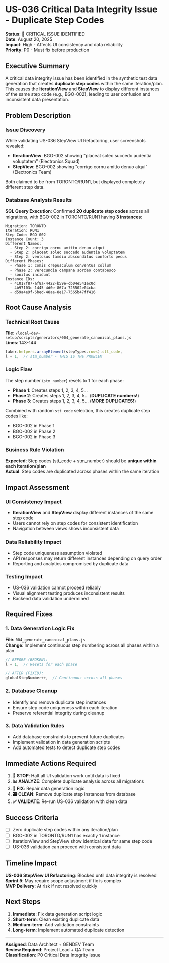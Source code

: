 # US-036 Critical Data Integrity Issue - Duplicate Step Codes

**Status**: 🚨 CRITICAL ISSUE IDENTIFIED  
**Date**: August 20, 2025  
**Impact**: High - Affects UI consistency and data reliability  
**Priority**: P0 - Must fix before production  

## Executive Summary

A critical data integrity issue has been identified in the synthetic test data generation that creates **duplicate step codes** within the same iteration/plan. This causes the **IterationView** and **StepView** to display different instances of the same step code (e.g., BGO-002), leading to user confusion and inconsistent data presentation.

## Problem Description

### Issue Discovery
While validating US-036 StepView UI Refactoring, user screenshots revealed:
- **IterationView**: BGO-002 showing "placeat soleo succedo audentia voluptatem" (Electronics Squad)
- **StepView**: BGO-002 showing "corrigo cornu amitto denuo atqui" (Electronics Team)

Both claimed to be from TORONTO/RUN1, but displayed completely different step data.

### Database Analysis Results

**SQL Query Execution**: Confirmed **20 duplicate step codes** across all migrations, with BGO-002 in TORONTO/RUN1 having **3 instances**:

```
Migration: TORONTO
Iteration: RUN1
Step Code: BGO-002
Instance Count: 3
Different Names: 
  - Step 2: corrigo cornu amitto denuo atqui
  - Step 2: placeat soleo succedo audentia voluptatem  
  - Step 2: ventosus tamdiu absconditus conforto pecus
Different Phases: 
  - Phase 1: comis crepusculum conventus collum
  - Phase 2: verecundia campana sordeo contabesco
  - sonitus incidunt
Instance IDs: 
  - 41017f87-af8a-4422-b59e-cb04e541ec0d
  - 4b97103c-1445-4d0e-867a-725502e04cba  
  - d59a4e9f-6bed-48aa-8e17-7565b47ff416
```

## Root Cause Analysis

### Technical Root Cause
**File**: `/local-dev-setup/scripts/generators/004_generate_canonical_plans.js`  
**Lines**: 143-144

```javascript
faker.helpers.arrayElement(stepTypes.rows).stt_code,
l + 1,  // stm_number - THIS IS THE PROBLEM
```

### Logic Flaw
The step number (`stm_number`) resets to 1 for each phase:
- **Phase 1**: Creates steps 1, 2, 3, 4, 5...
- **Phase 2**: Creates steps 1, 2, 3, 4, 5... (**DUPLICATE numbers!**)
- **Phase 3**: Creates steps 1, 2, 3, 4, 5... (**MORE DUPLICATES!**)

Combined with random `stt_code` selection, this creates duplicate step codes like:
- BGO-002 in Phase 1
- BGO-002 in Phase 2  
- BGO-002 in Phase 3

### Business Rule Violation
**Expected**: Step codes (stt_code + stm_number) should be **unique within each iteration/plan**  
**Actual**: Step codes are duplicated across phases within the same iteration

## Impact Assessment

### UI Consistency Impact
- **IterationView** and **StepView** display different instances of the same step code
- Users cannot rely on step codes for consistent identification
- Navigation between views shows inconsistent data

### Data Reliability Impact
- Step code uniqueness assumption violated
- API responses may return different instances depending on query order
- Reporting and analytics compromised by duplicate data

### Testing Impact
- US-036 validation cannot proceed reliably
- Visual alignment testing produces inconsistent results
- Backend data validation undermined

## Required Fixes

### 1. Data Generation Logic Fix
**File**: `004_generate_canonical_plans.js`  
**Change**: Implement continuous step numbering across all phases within a plan

```javascript
// BEFORE (BROKEN):
l + 1,  // Resets for each phase

// AFTER (FIXED):
globalStepNumber++,  // Continuous across all phases
```

### 2. Database Cleanup
- Identify and remove duplicate step instances
- Ensure step code uniqueness within each iteration
- Preserve referential integrity during cleanup

### 3. Data Validation Rules
- Add database constraints to prevent future duplicates
- Implement validation in data generation scripts
- Add automated tests to detect duplicate step codes

## Immediate Actions Required

1. **🚨 STOP**: Halt all UI validation work until data is fixed
2. **📊 ANALYZE**: Complete duplicate analysis across all migrations
3. **🔧 FIX**: Repair data generation logic
4. **🗃️ CLEAN**: Remove duplicate step instances from database
5. **✅ VALIDATE**: Re-run US-036 validation with clean data

## Success Criteria

- [ ] Zero duplicate step codes within any iteration/plan
- [ ] BGO-002 in TORONTO/RUN1 has exactly 1 instance
- [ ] IterationView and StepView show identical data for same step code
- [ ] US-036 validation can proceed with consistent data

## Timeline Impact

**US-036 StepView UI Refactoring**: Blocked until data integrity is resolved  
**Sprint 5**: May require scope adjustment if fix is complex  
**MVP Delivery**: At risk if not resolved quickly  

## Next Steps

1. **Immediate**: Fix data generation script logic
2. **Short-term**: Clean existing duplicate data  
3. **Medium-term**: Add validation constraints
4. **Long-term**: Implement automated duplicate detection

---

**Assigned**: Data Architect + GENDEV Team  
**Review Required**: Project Lead + QA Team  
**Classification**: P0 Critical Data Integrity Issue
